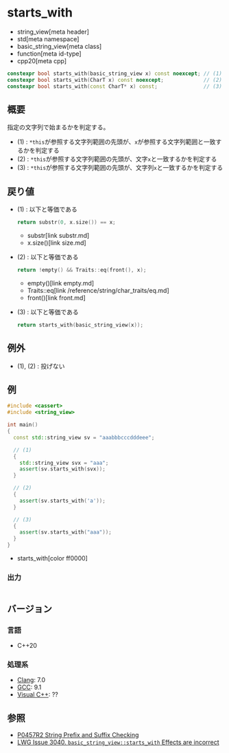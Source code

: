 # starts_with
* string_view[meta header]
* std[meta namespace]
* basic_string_view[meta class]
* function[meta id-type]
* cpp20[meta cpp]

```cpp
constexpr bool starts_with(basic_string_view x) const noexcept; // (1)
constexpr bool starts_with(CharT x) const noexcept;             // (2)
constexpr bool starts_with(const CharT* x) const;               // (3)
```

## 概要
指定の文字列で始まるかを判定する。

- (1) : `*this`が参照する文字列範囲の先頭が、`x`が参照する文字列範囲と一致するかを判定する
- (2) : `*this`が参照する文字列範囲の先頭が、文字`x`と一致するかを判定する
- (3) : `*this`が参照する文字列範囲の先頭が、文字列`x`と一致するかを判定する


## 戻り値
- (1) : 以下と等価である
    ```cpp
    return substr(0, x.size()) == x;
    ```
    * substr[link substr.md]
    * x.size()[link size.md]

- (2) : 以下と等価である
    ```cpp
    return !empty() && Traits::eq(front(), x);
    ```
    * empty()[link empty.md]
    * Traits::eq[link /reference/string/char_traits/eq.md]
    * front()[link front.md]

- (3) : 以下と等価である
    ```cpp
    return starts_with(basic_string_view(x));
    ```


## 例外
- (1), (2) : 投げない


## 例
```cpp example
#include <cassert>
#include <string_view>

int main()
{
  const std::string_view sv = "aaabbbcccdddeee";

  // (1)
  {
    std::string_view svx = "aaa"; 
    assert(sv.starts_with(svx));
  }

  // (2)
  {
    assert(sv.starts_with('a'));
  }

  // (3)
  {
    assert(sv.starts_with("aaa"));
  }
}
```
* starts_with[color ff0000]

### 出力
```
```

## バージョン
### 言語
- C++20

### 処理系
- [Clang](/implementation.md#clang): 7.0
- [GCC](/implementation.md#gcc): 9.1
- [Visual C++](/implementation.md#visual_cpp): ??

## 参照
- [P0457R2 String Prefix and Suffix Checking](http://www.open-std.org/jtc1/sc22/wg21/docs/papers/2017/p0457r2.html)
- [LWG Issue 3040. `basic_string_view::starts_with` Effects are incorrect](https://wg21.cmeerw.net/lwg/issue3040)
